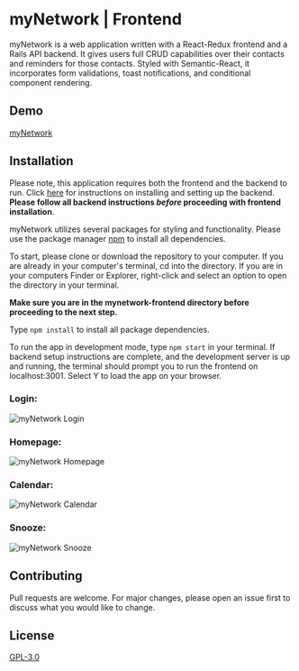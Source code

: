 # myNetwork | Frontend
myNetwork is a web application written with a React-Redux frontend and a Rails API backend. It gives users full CRUD capabilities over their contacts and reminders for those contacts. Styled with Semantic-React, it incorporates form validations, toast notifications, and conditional component rendering.

## Demo
[myNetwork](https://youtu.be/q1ODMvxXRG0)

## Installation
Please note, this application requires both the frontend and the backend to run. Click [here](https://github.com/canikwe/mynetwork-backend) for instructions on installing and setting up the backend. **Please follow all backend instructions _before_ proceeding with frontend installation**.

myNetwork utilizes several packages for styling and functionality. Please use the package manager [npm](https://www.npmjs.com) to install all dependencies.

To start, please clone or download the repository to your computer. If you are already in your computer's terminal, cd into the directory. If you are in your computers Finder or Explorer, right-click and select an option to open the directory in your terminal.

**Make sure you are in the mynetwork-frontend directory before proceeding to the next step.**

Type `npm install` to install all package dependencies.

To run the app in development mode, type `npm start` in your terminal. If backend setup instructions are complete, and the development server is up and running, the terminal should prompt you to run the frontend on localhost:3001. Select Y to load the app on your browser.

### Login:
![myNetwork Login](https://media.giphy.com/media/KgENfwDC4M1NiYVgLU/giphy.gif)

### Homepage:
![myNetwork Homepage](https://media.giphy.com/media/ZYKlTxLJNWLjYmjljq/giphy.gif)

### Calendar:
![myNetwork Calendar](https://media.giphy.com/media/W5SyuH1spLcYVeDEGt/giphy.gif)

### Snooze:
![myNetwork Snooze](https://media.giphy.com/media/cjKe5VJEG9t7GPeEFr/giphy.gif)


## Contributing
Pull requests are welcome. For major changes, please open an issue first to discuss what you would like to change.

## License
[GPL-3.0](https://choosealicense.com/licenses/gpl-3.0/)
